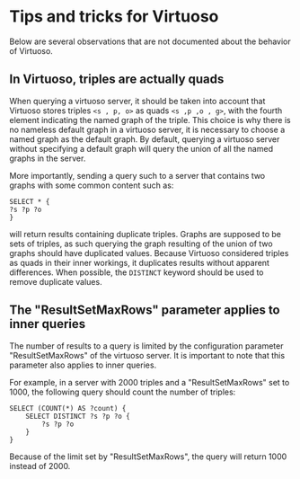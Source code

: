 # Tips and tricks for Virtuoso

Below are several observations that are not documented about the behavior of Virtuoso.

## In Virtuoso, triples are actually quads

When querying a virtuoso server, it should be taken into account that Virtuoso stores triples `<s , p, o>` as quads `<s ,p ,o , g>`, with the fourth element indicating the named graph of the triple.
This choice is why there is no nameless default graph in a virtuoso server, it is necessary to choose a named graph as the default graph. By default, querying a virtuoso server without specifying a default graph will query the union of all the named graphs in the server.

More importantly, sending a query such to a server that contains two graphs with some common content such as:
```
SELECT * {
?s ?p ?o
}
```
will return results containing duplicate triples. Graphs are supposed to be sets of triples, as such querying the graph resulting of the union of two graphs should have duplicated values. Because Virtuoso considered triples as quads in their inner workings, it duplicates results without apparent differences.
When possible, the `DISTINCT` keyword should be used to remove duplicate values.

## The "ResultSetMaxRows" parameter applies to inner queries

The number of results to a query is limited by the configuration parameter "ResultSetMaxRows" of the virtuoso server.
It is important to note that this parameter also applies to inner queries.

For example, in a server with 2000 triples and a "ResultSetMaxRows" set to 1000, the following query should count the number of triples:
```
SELECT (COUNT(*) AS ?count) {
	SELECT DISTINCT ?s ?p ?o {
		?s ?p ?o
	}
}
```
Because of the limit set by "ResultSetMaxRows", the query will return 1000 instead of 2000.
